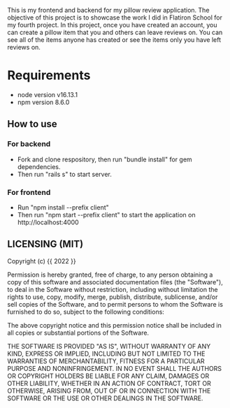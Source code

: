 This is my frontend and backend for my pillow review application. The objective of this project is to showcase the work I did in Flatiron School for my fourth project. In this project, once you have created an account, you can create a pillow item that you and others can leave reviews on. You can see all of the items anyone has created or see the items only you have left reviews on. 

# Requirements
* node version v16.13.1
* npm version 8.6.0

## How to use
### For backend
* Fork and clone respository, then run "bundle install" for gem dependencies. 
* Then run "rails s" to start server.


### For frontend
* Run "npm install --prefix client"
* Then run "npm start --prefix client" to start the application on http://localhost:4000


## LICENSING (MIT)
Copyright (c) {{ 2022 }}

Permission is hereby granted, free of charge, to any person obtaining a copy of this software and associated documentation files (the "Software"), to deal in the Software without restriction, including without limitation the rights to use, copy, modify, merge, publish, distribute, sublicense, and/or sell copies of the Software, and to permit persons to whom the Software is furnished to do so, subject to the following conditions:

The above copyright notice and this permission notice shall be included in all copies or substantial portions of the Software.

THE SOFTWARE IS PROVIDED "AS IS", WITHOUT WARRANTY OF ANY KIND, EXPRESS OR IMPLIED, INCLUDING BUT NOT LIMITED TO THE WARRANTIES OF MERCHANTABILITY, FITNESS FOR A PARTICULAR PURPOSE AND NONINFRINGEMENT. IN NO EVENT SHALL THE AUTHORS OR COPYRIGHT HOLDERS BE LIABLE FOR ANY CLAIM, DAMAGES OR OTHER LIABILITY, WHETHER IN AN ACTION OF CONTRACT, TORT OR OTHERWISE, ARISING FROM, OUT OF OR IN CONNECTION WITH THE SOFTWARE OR THE USE OR OTHER DEALINGS IN THE SOFTWARE.
